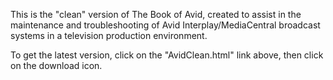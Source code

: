 This is the "clean" version of The Book of Avid, created to assist in the maintenance and troubleshooting of Avid Interplay/MediaCentral broadcast systems in a television production environment.

To get the latest version, click on the "AvidClean.html" link above, then click on the download icon.
